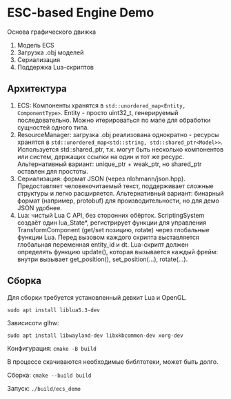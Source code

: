 # ESC-based Engine Demo

Основа графического движка

1. Модель ECS
1. Загрузка .obj моделей
1. Сериализация
1. Поддержка Lua-скриптов

## Архитектура

1. ECS: Компоненты хранятся в `std::unordered_map<Entity, ComponentType>`. Entity - просто uint32_t, генерируемый последовательно. Можно итерироваться по мапе для обработки сущностей одного типа.
1. ResourceManager: загрузка .obj реализована однократно - ресурсы хранятся в `std::unordered_map<std::string, std::shared_ptr<Model>>`. Используется std::shared_ptr, т.к. могут быть несколько компонентов или систем, держащих ссылки на один и тот же ресурс. Альтернативный вариант: unique_ptr + weak_ptr, но shared_ptr оставлен для простоты.
1. Сериализация: формат JSON (через nlohmann/json.hpp). Предоставляет человекочитаемый текст, поддерживает сложные структуры и легко расширяется. Альтернативный вариант: бинарный формат (например, protobuf) для производительности, но для демо JSON удобнее.
1. Lua: чистый Lua C API, без сторонних обёрток. ScriptingSystem создаёт один lua_State*, регистрирует функции для управления TransformComponent (get/set позицию, rotate) через глобальные функции Lua. Перед вызовом каждого скрипта выставляется глобальная переменная entity_id и dt. Lua-скрипт должен определять функцию update(), которая вызывается каждый фрейм: внутри вызывает get_position(), set_position(...), rotate(...).

## Сборка

Для сборки требуется установленный девкит Lua и OpenGL.

`sudo apt install liblua5.3-dev`

Зависисоти glhw:

`sudo apt install libwayland-dev libxkbcommon-dev xorg-dev`

Конфигурация:
`cmake -B build`

В процессе скачиваются необходимые библтотеки, может быть  долго.

Сборка: `cmake --build build`

Запуск: `./build/ecs_demo`